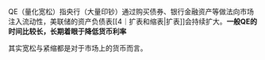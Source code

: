 QE（量化宽松）指央行（大量印钞）通过购买债券、银行金融资产等做法向市场注入流动性，美联储的资产负债表[[4｜扩表和缩表|扩表]]会持续扩大。**一般QE的时间比较长，长期着眼于降低货币利率**


其实宽松与紧缩都是对于市场上的货币而言。
